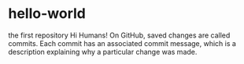 # hello-world
the first repository
Hi Humans!
On GitHub, saved changes are called commits. Each commit has an associated commit message, which is a description explaining why a particular change was made.
